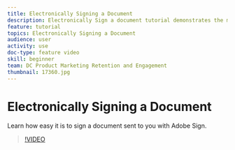 ```yaml
---
title: Electronically Signing a Document
description: Electronically Sign a document tutorial demonstrates the most basic Adobe Sign use case for beginner users
feature: tutorial
topics: Electronically Signing a Document
audience: user
activity: use
doc-type: feature video
skill: beginner
team: DC Product Marketing Retention and Engagement
thumbnail: 17360.jpg
---
```


# Electronically Signing a Document

Learn how easy it is to sign a document sent to you with Adobe Sign.

>[!VIDEO](https://video.tv.adobe.com/v/17360?hidetitle=true)